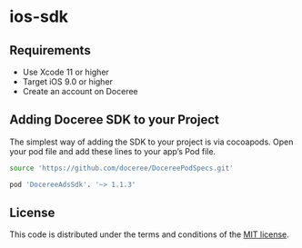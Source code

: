 # ios-sdk

## Requirements
- Use Xcode 11 or higher
- Target iOS 9.0 or higher
- Create an account on Doceree

## Adding Doceree SDK to your Project
The simplest way of adding the SDK to your project is via cocoapods. Open your pod file and add these lines to your app’s Pod file. 
```sh
source 'https://github.com/doceree/DocereePodSpecs.git'
```

```sh
pod 'DocereeAdsSdk'. '~> 1.1.3'
```


## License
This code is distributed under the terms and conditions of the [MIT license](https://github.com/doceree/ios-sdk/blob/master/MIT%20License).

